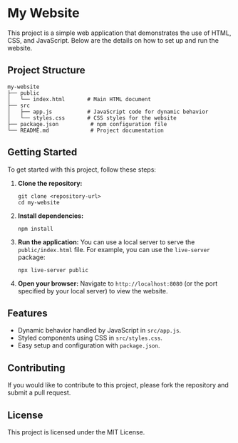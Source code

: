 # My Website

This project is a simple web application that demonstrates the use of HTML, CSS, and JavaScript. Below are the details on how to set up and run the website.

## Project Structure

```
my-website
├── public
│   └── index.html       # Main HTML document
├── src
│   ├── app.js           # JavaScript code for dynamic behavior
│   └── styles.css       # CSS styles for the website
├── package.json          # npm configuration file
└── README.md             # Project documentation
```

## Getting Started

To get started with this project, follow these steps:

1. **Clone the repository:**
   ```
   git clone <repository-url>
   cd my-website
   ```

2. **Install dependencies:**
   ```
   npm install
   ```

3. **Run the application:**
   You can use a local server to serve the `public/index.html` file. For example, you can use the `live-server` package:
   ```
   npx live-server public
   ```

4. **Open your browser:**
   Navigate to `http://localhost:8080` (or the port specified by your local server) to view the website.

## Features

- Dynamic behavior handled by JavaScript in `src/app.js`.
- Styled components using CSS in `src/styles.css`.
- Easy setup and configuration with `package.json`.

## Contributing

If you would like to contribute to this project, please fork the repository and submit a pull request. 

## License

This project is licensed under the MIT License.